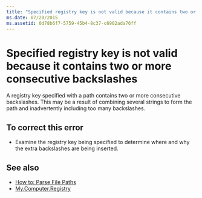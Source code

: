 ```yaml
---
title: "Specified registry key is not valid because it contains two or more consecutive backslashes"
ms.date: 07/20/2015
ms.assetid: 0d78b6f7-5759-45b4-8c37-c6902ada76ff
---
```

# Specified registry key is not valid because it contains two or more consecutive backslashes
A registry key specified with a path contains two or more consecutive backslashes. This may be a result of combining several strings to form the path and inadvertently including too many backslashes.  
  
## To correct this error  
  
-   Examine the registry key being specified to determine where and why the extra backslashes are being inserted.  
  
## See also
- [How to: Parse File Paths](../../visual-basic/developing-apps/programming/drives-directories-files/how-to-parse-file-paths.md)
- [My.Computer.Registry](xref:Microsoft.VisualBasic.MyServices.RegistryProxy)
